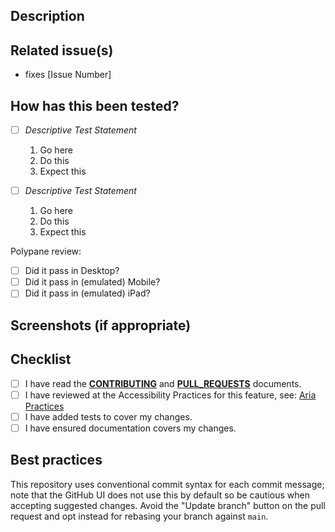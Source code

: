 <!--- Provide a general summary of your changes in the Title above -->
<!--- PR titles should follow conventional commit and should include commit type as defined in in the PULL_REQUESTS guide -->

## Description

<!--- Describe your changes in detail -->

## Related issue(s)

<!---
    - If suggesting a new feature or change, please discuss it in an issue first.
    - If fixing a bug, there should be an issue describing it with steps to reproduce.
    - If you're Adobe internal, add a Jira ticket number but do NOT link directly to Jira.
-->

-   fixes [Issue Number]

## How has this been tested?

<!--- Please describe in detail how you tested your changes. -->
<!--- Include details of your testing environment, and the tests you ran to see how your change affects other areas of the code, etc. -->

-   [ ] _Descriptive Test Statement_

    1. Go here
    2. Do this
    3. Expect this

-   [ ] _Descriptive Test Statement_
    1. Go here
    2. Do this
    3. Expect this

Polypane review:

-   [ ] Did it pass in Desktop?
-   [ ] Did it pass in (emulated) Mobile?
-   [ ] Did it pass in (emulated) iPad?

## Screenshots (if appropriate)

## Checklist

<!--- Go over all the following points, and put an `x` in all the boxes that apply.  If you're unsure about any of these, don't hesitate to ask. We're here to help! -->

-   [ ] I have read the **[CONTRIBUTING](<(https://github.com/adobe/spectrum-web-components/blob/main/CONTRIBUTING.md)>)** and **[PULL_REQUESTS](<(https://github.com/adobe/spectrum-web-components/blob/main/PULL_REQUESTS.md)>)** documents.
-   [ ] I have reviewed at the Accessibility Practices for this feature, see: [Aria Practices](https://www.w3.org/TR/wai-aria-practices/)
-   [ ] I have added tests to cover my changes.
-   [ ] I have ensured documentation covers my changes.

## Best practices

This repository uses conventional commit syntax for each commit message; note that the GitHub UI does not use this by default so be cautious when accepting suggested changes. Avoid the "Update branch" button on the pull request and opt instead for rebasing your branch against `main`.
